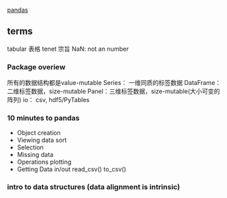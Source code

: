 [pandas](http://pandas.pydata.org/pandas-docs/stable/)

## terms
tabular 表格
tenet 宗旨
NaN: not an number

### Package overiew
所有的数据结构都是value-mutable
Series： 一维同质的标签数据
DataFrame： 二维标签数据，size-mutable
Panel：三维标签数据，size-mutable(大小可变的阵列)
io： csv, hdf5/PyTables

### 10 minutes to pandas

- Object creation
- Viewing data
    sort
- Selection
- Missing data
- Operations
    plotting
- Getting Data in/out
    read_csv()
    to_csv()
### intro to data structures  (data alignment is intrinsic)